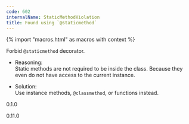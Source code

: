 ```yaml
---
code: 602
internalName: StaticMethodViolation
title: Found using `@staticmethod`
---
```


{% import "macros.html" as macros with context %}

Forbid `@staticmethod` decorator.

  - Reasoning:  
    Static methods are not required to be inside the class. Because they
    even do not have access to the current instance.

  - Solution:  
    Use instance methods, `@classmethod`, or functions instead.

<div class="versionadded">

0.1.0

</div>

<div class="versionchanged">

0.11.0

</div>